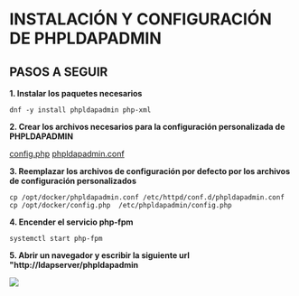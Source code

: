 # INSTALACIÓN Y CONFIGURACIÓN DE PHPLDAPADMIN

## PASOS A SEGUIR

**1. Instalar los paquetes necesarios**

```
dnf -y install phpldapadmin php-xml
```

**2. Crear los archivos necesarios para la configuración personalizada de PHPLDAPADMIN**

[config.php](./config.php)
[phpldapadmin.conf](./phpldapadmin.conf)

**3. Reemplazar los archivos de configuración por defecto por los archivos de configuración personalizados**

```
cp /opt/docker/phpldapadmin.conf /etc/httpd/conf.d/phpldapadmin.conf
cp /opt/docker/config.php  /etc/phpldapadmin/config.php
```

**4. Encender el servicio php-fpm**

```
systemctl start php-fpm
```

**5. Abrir un navegador y escribir la siguiente url "http://ldapserver/phpldapadmin**

![](../img/5_ejemplo/phpldapadmin.png)






